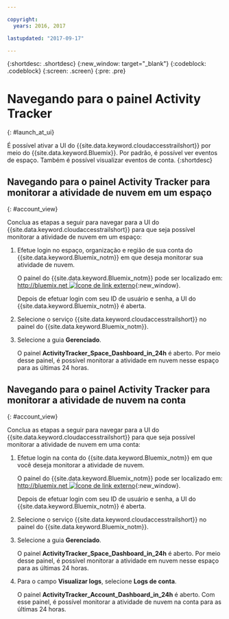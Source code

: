 ```yaml
---

copyright:
  years: 2016, 2017

lastupdated: "2017-09-17"

---
```


{:shortdesc: .shortdesc}
{:new_window: target="_blank"}
{:codeblock: .codeblock}
{:screen: .screen}
{:pre: .pre}


# Navegando para o painel Activity Tracker
{: #launch_at_ui}

É possível ativar a UI do {{site.data.keyword.cloudaccesstrailshort}} por meio do {{site.data.keyword.Bluemix}}. Por padrão, é possível ver eventos de espaço. Também é possível visualizar eventos de conta.
{:shortdesc}
   

## Navegando para o painel Activity Tracker para monitorar a atividade de nuvem em um espaço
{: #account_view}

Conclua as etapas a seguir para navegar para a UI do {{site.data.keyword.cloudaccesstrailshort}} para que seja possível monitorar a atividade de nuvem em um espaço:

1. Efetue login no espaço, organização e região de sua conta do {{site.data.keyword.Bluemix_notm}} em que deseja monitorar sua atividade de nuvem.

    O painel do {{site.data.keyword.Bluemix_notm}} pode ser localizado em: [http://bluemix.net ![Ícone de link externo](../../../../icons/launch-glyph.svg "Ícone de link externo")](http://bluemix.net){:new_window}.
    
	Depois de efetuar login com seu ID de usuário e senha, a UI do {{site.data.keyword.Bluemix_notm}} é aberta.

2. Selecione o serviço {{site.data.keyword.cloudaccesstrailshort}} no painel do {{site.data.keyword.Bluemix_notm}}. 
    
3. Selecione a guia **Gerenciado**.

    O painel **ActivityTracker_Space_Dashboard_in_24h** é aberto. Por meio desse painel, é possível monitorar a atividade em nuvem nesse espaço para as últimas 24 horas. 


## Navegando para o painel Activity Tracker para monitorar a atividade de nuvem na conta
{: #account_view}

Conclua as etapas a seguir para navegar para a UI do {{site.data.keyword.cloudaccesstrailshort}} para que seja possível monitorar a atividade de nuvem em uma conta:

1. Efetue login na conta do {{site.data.keyword.Bluemix_notm}} em que você deseja monitorar a atividade de nuvem.

    O painel do {{site.data.keyword.Bluemix_notm}} pode ser localizado em: [http://bluemix.net ![Ícone de link externo](../../../../icons/launch-glyph.svg "Ícone de link externo")](http://bluemix.net){:new_window}.
    
	Depois de efetuar login com seu ID de usuário e senha, a UI do {{site.data.keyword.Bluemix_notm}} é aberta.

2. Selecione o serviço {{site.data.keyword.cloudaccesstrailshort}} no painel do {{site.data.keyword.Bluemix_notm}}. 
    
3. Selecione a guia **Gerenciado**.

    O painel **ActivityTracker_Space_Dashboard_in_24h** é aberto. Por meio desse painel, é possível monitorar a atividade em nuvem nesse espaço para as últimas 24 horas. 

4. Para o campo **Visualizar logs**, selecione **Logs de conta**.

    O painel **ActivityTracker_Account_Dashboard_in_24h** é aberto. Com esse painel, é possível monitorar a atividade de nuvem na conta para as últimas 24 horas.
